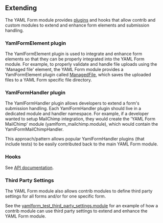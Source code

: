 Extending
---------

The YAML Form module provides [plugins](https://www.drupal.org/developing/api/8/plugins)
and hooks that allow contrib and custom modules to extend and enhance form 
elements and submission handling.

### YamlFormElement plugin

The YamlFormElement plugin is used to integrate and enhance form elements so 
that they can be properly integrated into the YAML Form module. For example,
to properly validate and handle file uploads using the 'Managed file' element, 
the YAML Form module provides a YamlFormElement plugin called 
[ManagedFile](http://cgit.drupalcode.org/yamlform/tree/src/Plugin/YamlFormElement/ManagedFile.php), 
which saves the uploaded files to a YAML Form specific file directory.


### YamlFormHandler plugin

The YamlFormHandler plugin allows developers to extend a form's submission 
handling. Each YamlFormHandler plugin should live in a dedicated 
module and handler namespace. For example, if a developer wanted to setup 
MailChimp integration, they would create the 'YAML Form MailChimp' module 
(yamlform_mailchimp.module), which would contain the YamlFormMailChimpHandler.

This approach/pattern allows popular YamlFormHandler plugins
(that include tests) to be easily contributed back to the main YAML Form module.


### Hooks

See [API documentation](http://cgit.drupalcode.org/yamlform/tree/yamlform.api.php).


### Third Party Settings

The YAML Form module also allows contrib modules to define third party settings
for all forms and/or for one specific form.  

See the [yamlform\_test\_third_party\_settings.module](http://cgit.drupalcode.org/yamlform/tree/tests/modules/yamlform_test_third_party_settings)
for an example of how a contrib module can use third party settings to extend 
and enhance the YAML Form module.

